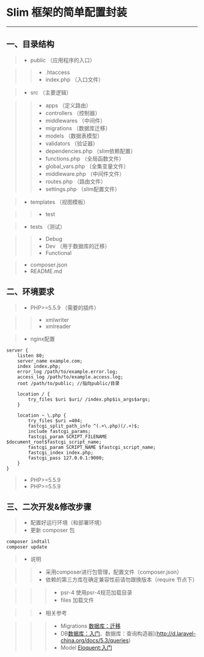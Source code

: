 # Slim 框架的简单配置封装

------

## 一、目录结构

> * public （应用程序的入口）

  >> * .htaccess
  >> * index.php （入口文件）

> * src （主要逻辑）

  >> * apps （定义路由）
  >> * controllers （控制器）
  >> * middlewares （中间件）
  >> * migrations （数据库迁移）
  >> * models （数据表模型）
  >> * validators （验证器）
  >> * dependencies.php （slim依赖配置）
  >> * functions.php （全局函数文件）
  >> * global_vars.php （全集变量文件）
  >> * middleware.php （中间件文件）
  >> * routes.php （路由文件）
  >> * settings.php （slim配置文件）

> * templates （视图模板）

  >> * test

> * tests （测试）

  >> * Debug
  >> * Dev （用于数据库的迁移）
  >> * Functional

> * composer.json
> * README.md

## 二、环境要求

> * PHP>=5.5.9 （需要的插件）

  >> * xmlwriter
  >> * xmlreader

> * nginx配置

```
server {
    listen 80;
    server_name example.com;
    index index.php;
    error_log /path/to/example.error.log;
    access_log /path/to/example.access.log;
    root /path/to/public; //指向public/目录

    location / {
        try_files $uri $uri/ /index.php$is_args$args;
    }

    location ~ \.php {
        try_files $uri =404;
        fastcgi_split_path_info ^(.+\.php)(/.+)$;
        include fastcgi_params;
        fastcgi_param SCRIPT_FILENAME $document_root$fastcgi_script_name;
        fastcgi_param SCRIPT_NAME $fastcgi_script_name;
        fastcgi_index index.php;
        fastcgi_pass 127.0.0.1:9000;
    }
}
```

> * PHP>=5.5.9
> * PHP>=5.5.9

## 三、二次开发&修改步骤

> * 配置好运行环境（和部署环境）
> * 更新 composer 包

```
composer indtall
composer update
```

> * 说明

  >> * 采用composer进行包管理，配置文件（composer.json）
  >> * 依赖的第三方库在确定兼容性前请勿跟换版本（require 节点下）
  
  >>> * psr-4 使用psr-4规范加载目录
  >>> * files 加载文件
  
  >> * 相关参考
  
  >>> * Migrations [数据库：迁移](http://d.laravel-china.org/docs/5.3/migrations)
  >>> * DB[数据库：入门](http://d.laravel-china.org/docs/5.3/database)、数据库：查询构造器](http://d.laravel-china.org/docs/5.3/queries)
  >>> * Model [Eloquent:入门](http://d.laravel-china.org/docs/5.3/eloquent)
